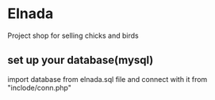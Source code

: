 # Elnada
Project shop for selling chicks and birds

## set up your database(mysql) 
import database from elnada.sql file and connect with it from "inclode/conn.php"
